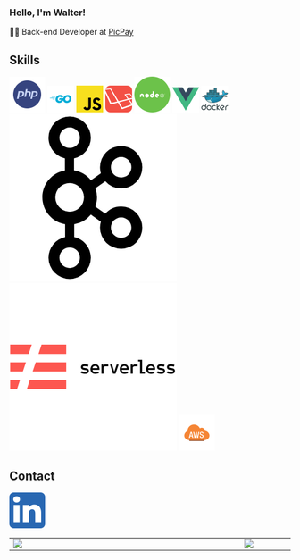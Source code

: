### Hello, I'm Walter! 
👨‍💻 Back-end Developer at [PicPay](https://picpay.com.br/site)

## Skills
[![PHP](icons/php.png)](https://www.php.net/)
[![Go](icons/go.png)](https://golang.org/)
[![JS](icons/js.png)](https://developer.mozilla.org/pt-BR/docs/Web/JavaScript)
[![Laravel](icons/laravel.png)](https://laravel.com/)
[![Node JS](icons/node.png)](https://nodejs.org/en/)
[![Vue](icons/vue.png)](https://vuejs.org/)
[![Docker](icons/docker.png)](https://www.docker.com/)
[![Kafka](icons/kafka.png)](https://kafka.apache.org/)
[![Serverless](icons/serverless.png)](https://www.serverless.com/)
[![AWS](icons/aws.png)](https://aws.amazon.com/)

## Contact
[![LinkedIn](icons/linkedin.png)](https://www.linkedin.com/in/walter-paes/)

<center>
<table>
    <tr>
        <td>
            <img width="400px" align="left" src="https://github-readme-stats.vercel.app/api/top-langs/?username=WalterPaes&hide=html&layout=compact&theme=buefy" />
        </td>
        <td>
            <img width="470px" align="left" src="https://github-readme-stats.vercel.app/api?username=WalterPaes&theme=buefy"/>
        </td>
    </tr>   
</table>
</center>
